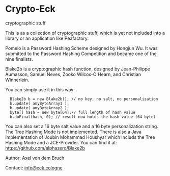 # Crypto-Eck
cryptographic stuff

This is as a collection of cryptographic stuff, which is yet not included into a library or an application like Peafactory. 


Pomelo is a Password Hashing Scheme designed by Hongjun Wu. It was submitted to the Password Hashing Competition
and became one of the nine finalists. 


Blake2b  is a cryptographic hash function, designed by Jean-Philippe Aumasson, Samuel Neves, Zooko Wilcox-O'Hearn, and Christian Winnerlein. 

You can simply use it in this way:

      Blake2b b = new Blake2b(); // no key, no salt, no personalization
      b.update( anyByteArray1 );
      b.update( anyByteArray2 );
      byte[] hash = new byte[64];// full length of hash value
      b.doFinal(hash, 0); // result now holds the hash value (64 byte)

You can also set a 16 byte salt value and a 16 byte personalization string. 
The Tree Hashing Mode is not implemented. There is also a Java implementation of Joubin Mohammad Houshyar which includs the Tree Hashing Mode and a JCE-Provider. You can find it at:
https://github.com/alphazero/Blake2b

Author: Axel von dem Bruch

Contact: info@eck.cologne
